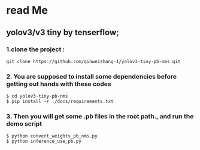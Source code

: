 # read Me<br/>
## yolov3/v3 tiny by tenserflow;<br/>
### 1.clone the project :<br/>
```
git clone https://github.com/qinweizhang-1/yolov3-tiny-pb-nms.git
```
### 2. You are supposed to install some dependencies before getting out hands with these codes<br/>
```
$ cd yolov3-tiny-pb-nms
$ pip install -r ./docs/requirements.txt
```
### 3. Then you will get some .pb files in the root path., and run the demo script<br/>
```
$ python convert_weights_pb_nms.py
$ python inference_use_pb.py
```
